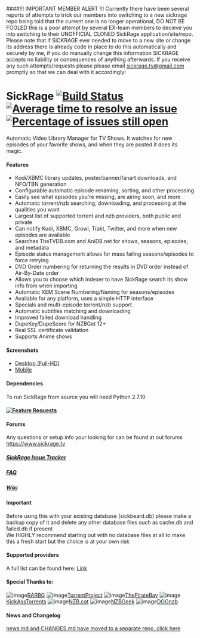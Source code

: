 ####!!! IMPORTANT MEMBER ALERT !!!
Currently there have been several reports of attempts to trick our members into switching to a new sickrage repo being told that the current one is no longer operational, DO NOT BE FOOLED this is a poor attempt by several EX-team members to decieve you into switching to their UNOFFICIAL CLONED SickRage application/site/repo.
Please note that if SiCKRAGE ever needed to move to a new site or change its address there is already code in place to do this automatically and securely by me, if you do manually change this information SiCKRAGE accepts no liability or consequences of anything afterwards.
If you receive any such attempts/requests please please email sickrage.tv@gmail.com promptly so that we can deal with it accordingly!

SickRage [![Build Status](https://travis-ci.org/SiCKRAGETV/SickRage.svg?branch=develop)](https://travis-ci.org/SiCKRAGETV/SickRage) [![Average time to resolve an issue](http://isitmaintained.com/badge/resolution/sickragetv/sickrage-issues.svg)](http://isitmaintained.com/project/sickragetv/sickrage-issues "Average time to resolve an issue") [![Percentage of issues still open](http://isitmaintained.com/badge/open/sickragetv/sickrage-issues.svg)](http://isitmaintained.com/project/sickragetv/sickrage-issues "Percentage of issues still open")
=====
Automatic Video Library Manager for TV Shows. It watches for new episodes of your favorite shows, and when they are posted it does its magic.

#### Features
 - Kodi/XBMC library updates, poster/banner/fanart downloads, and NFO/TBN generation
 - Configurable automatic episode renaming, sorting, and other processing
 - Easily see what episodes you're missing, are airing soon, and more
 - Automatic torrent/nzb searching, downloading, and processing at the qualities you want
 - Largest list of supported torrent and nzb providers, both public and private
 - Can notify Kodi, XBMC, Growl, Trakt, Twitter, and more when new episodes are available
 - Searches TheTVDB.com and AniDB.net for shows, seasons, episodes, and metadata
 - Episode status management allows for mass failing seasons/episodes to force retrying
 - DVD Order numbering for returning the results in DVD order instead of Air-By-Date order
 - Allows you to choose which indexer to have SickRage search its show info from when importing
 - Automatic XEM Scene Numbering/Naming for seasons/episodes
 - Available for any platform, uses a simple HTTP interface
 - Specials and multi-episode torrent/nzb support
 - Automatic subtitles matching and downloading
 - Improved failed download handling
 - DupeKey/DupeScore for NZBGet 12+
 - Real SSL certificate validation
 - Supports Anime shows

#### Screenshots
- [Desktop (Full-HD)](http://imgur.com/a/4fpBk)
- [Mobile](http://imgur.com/a/WPyG6)

#### Dependencies
 To run SickRage from source you will need Python 2.7.10

#### [![Feature Requests](https://cloud.githubusercontent.com/assets/390379/10127973/045b3a96-6560-11e5-9b20-31a2032956b2.png)](http://feathub.com/SiCKRAGETV/SickRage)

#### Forums
 Any questions or setup info your looking for can be found at out forums https://www.sickrage.tv

##### [SickRage Issue Tracker](https://github.com/SiCKRAGETV/sickrage-issues)

##### [FAQ](https://github.com/SiCKRAGETV/SickRage/wiki/Frequently-Asked-Questions)

##### [Wiki](https://github.com/SiCKRAGETV/SickRage/wiki)

#### Important
Before using this with your existing database (sickbeard.db) please make a backup copy of it and delete any other database files such as cache.db and failed.db if present<br>
We HIGHLY recommend starting out with no database files at all to make this a fresh start but the choice is at your own risk

#### Supported providers

A full list can be found here: [Link](https://github.com/SiCKRAGETV/sickrage-issues/wiki/SickRage-Search-Providers)

#### Special Thanks to:
![image](https://rarbg.com/favicon.ico)[RARBG](https://rarbg.to)
![image](https://torrentproject.se/favicon.ico)[TorrentProject](https://torrentproject.se/about)
![image](https://thepiratebay.la/favicon.ico)[ThePirateBay](https://thepiratebay.la/)
![image](http://kat.cr/favicon.ico)[KickAssTorrents](https://kat.cr)
![image](https://nzb.cat/favicon.ico)[NZB.cat](https://nzb.cat/)
![image](https://nzbgeek.info/favicon.ico)[NZBGeek](https://nzbgeek.info)
![image](https://raw.githubusercontent.com/SiCKRAGETV/SickRage/master/gui/slick/images/providers/dognzb.png)[DOGnzb](dognzb.cr)

#### News and Changelog
[news.md and CHANGES.md have moved to a separate repo, click here](http://github.com/SiCKRAGETV/sickrage-news)
